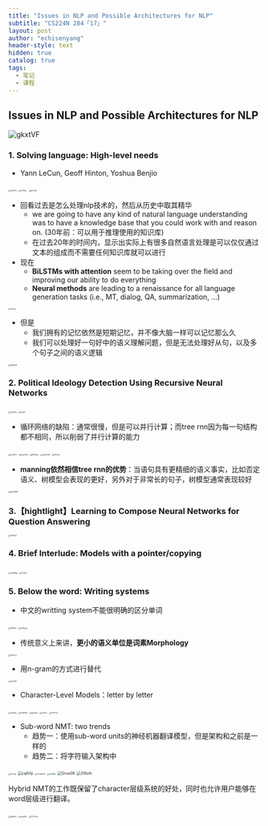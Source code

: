 ```yaml
---
title: "Issues in NLP and Possible Architectures for NLP"
subtitle: "CS224N 284「17」"
layout: post
author: "echisenyang"
header-style: text
hidden: true
catalog: true
tags:
  - 笔记
  - 课程
---
```




## Issues in NLP and Possible Architectures for NLP

![gkxtVF](https://gitee.com/echisenyang/GiteeForUpicUse/raw/master/uPic/gkxtVF.png)

### 1. Solving language: High-level needs

- Yann LeCun, Geoff Hinton, Yoshua Benjio

<img src="https://gitee.com/echisenyang/GiteeForUpicUse/raw/master/uPic/n9mf7J.png" alt="n9mf7J" style="zoom:25%;" />

<img src="https://gitee.com/echisenyang/GiteeForUpicUse/raw/master/uPic/Or7Dav.png" alt="Or7Dav" style="zoom:25%;" />

<img src="https://gitee.com/echisenyang/GiteeForUpicUse/raw/master/uPic/jhPzcW.png" alt="jhPzcW" style="zoom:25%;" />

- 回看过去是怎么处理nlp技术的，然后从历史中取其精华
  -  we are going to have any kind of natural language understanding was to have a knowledge base that you could work with and reason on. (30年前：可以用于推理使用的知识库)
  - 在过去20年的时间内，显示出实际上有很多自然语言处理是可以仅仅通过文本的组成而不需要任何知识库就可以进行
- 现在
  - **BiLSTMs with attention** seem to be taking over the field and improving our ability to do everything
  - **Neural methods** are leading to a renaissance for all language generation tasks (i.e., MT, dialog, QA, summarization, …)

<img src="https://gitee.com/echisenyang/GiteeForUpicUse/raw/master/uPic/nYuLyl.png" alt="nYuLyl" style="zoom:25%;" />

- 但是
  - 我们拥有的记忆依然是短期记忆，并不像大脑一样可以记忆那么久
  - 我们可以处理好一句好中的语义理解问题，但是无法处理好从句，以及多个句子之间的语义逻辑

<img src="https://gitee.com/echisenyang/GiteeForUpicUse/raw/master/uPic/NguXaX.png" alt="NguXaX" style="zoom:25%;" />

### 2. Political Ideology Detection Using Recursive Neural Networks

<img src="https://gitee.com/echisenyang/GiteeForUpicUse/raw/master/uPic/HyXAlg.png" alt="HyXAlg" style="zoom:25%;" />

<img src="https://gitee.com/echisenyang/GiteeForUpicUse/raw/master/uPic/I2uiEf.png" alt="I2uiEf" style="zoom:25%;" />

- 循环网络的缺陷：通常很慢，但是可以并行计算；而tree rnn因为每一句结构都不相同，所以削弱了并行计算的能力

<img src="https://gitee.com/echisenyang/GiteeForUpicUse/raw/master/uPic/ocTR23.png" alt="ocTR23" style="zoom:25%;" />

<img src="https://gitee.com/echisenyang/GiteeForUpicUse/raw/master/uPic/HaoHhN.png" alt="HaoHhN" style="zoom:25%;" />

<img src="https://gitee.com/echisenyang/GiteeForUpicUse/raw/master/uPic/MF0Dps.png" alt="MF0Dps" style="zoom:25%;" />

<img src="https://gitee.com/echisenyang/GiteeForUpicUse/raw/master/uPic/wd3YcM.png" alt="wd3YcM" style="zoom:25%;" />

<img src="https://gitee.com/echisenyang/GiteeForUpicUse/raw/master/uPic/VArCdr.png" alt="VArCdr" style="zoom:25%;" />

- **manning依然相信tree rnn的优势**：当语句具有更精细的语义事实，比如否定语义、树模型会表现的更好，另外对于非常长的句子，树模型通常表现较好

<img src="https://gitee.com/echisenyang/GiteeForUpicUse/raw/master/uPic/aEHyW8.png" alt="aEHyW8" style="zoom:25%;" />

### 3.【hightlight】Learning to Compose Neural Networks for Question Answering

<img src="https://gitee.com/echisenyang/GiteeForUpicUse/raw/master/uPic/J6m2jZ.png" alt="J6m2jZ" style="zoom:25%;" />

### 4. Brief Interlude: Models with a pointer/copying

<img src="https://gitee.com/echisenyang/GiteeForUpicUse/raw/master/uPic/nG1WNy.png" alt="nG1WNy" style="zoom:25%;" />

<img src="https://gitee.com/echisenyang/GiteeForUpicUse/raw/master/uPic/TrOlLV.png" alt="TrOlLV" style="zoom:25%;" />

### 5. Below the word: Writing systems

- 中文的writting system不能很明确的区分单词

<img src="https://gitee.com/echisenyang/GiteeForUpicUse/raw/master/uPic/fPRdYu.png" alt="fPRdYu" style="zoom:25%;" />

<img src="https://gitee.com/echisenyang/GiteeForUpicUse/raw/master/uPic/mHPquy.png" alt="mHPquy" style="zoom:25%;" />

- 传统意义上来讲，**更小的语义单位是词素Morphology** 

<img src="https://gitee.com/echisenyang/GiteeForUpicUse/raw/master/uPic/iHD7Cz.png" alt="iHD7Cz" style="zoom:25%;" />

- 用n-gram的方式进行替代

<img src="https://gitee.com/echisenyang/GiteeForUpicUse/raw/master/uPic/njPw4P.png" alt="njPw4P" style="zoom:25%;" />

- Character-Level Models：letter by letter

<img src="https://gitee.com/echisenyang/GiteeForUpicUse/raw/master/uPic/GOdtks.png" alt="GOdtks" style="zoom:25%;" />

<img src="https://gitee.com/echisenyang/GiteeForUpicUse/raw/master/uPic/KY6PRd.png" alt="KY6PRd" style="zoom:25%;" />

<img src="https://gitee.com/echisenyang/GiteeForUpicUse/raw/master/uPic/QgCBIs.png" alt="QgCBIs" style="zoom:25%;" />

<img src="https://gitee.com/echisenyang/GiteeForUpicUse/raw/master/uPic/krS12J.png" alt="krS12J" style="zoom:25%;" />

<img src="https://gitee.com/echisenyang/GiteeForUpicUse/raw/master/uPic/HdYTUv.png" alt="HdYTUv" style="zoom:25%;" />

- Sub-word NMT: two trends
  - 趋势一：使用sub-word units的神经机器翻译模型，但是架构和之前是一样的
  - 趋势二：将字符输入架构中

<img src="https://gitee.com/echisenyang/GiteeForUpicUse/raw/master/uPic/fvLr3g.png" alt="fvLr3g" style="zoom:25%;" />

<img src="https://gitee.com/echisenyang/GiteeForUpicUse/raw/master/uPic/cqAt1p.png" alt="cqAt1p" style="zoom: 50%;" />

<img src="https://gitee.com/echisenyang/GiteeForUpicUse/raw/master/uPic/OCwRkW.png" alt="OCwRkW" style="zoom:25%;" />

<img src="https://gitee.com/echisenyang/GiteeForUpicUse/raw/master/uPic/uSObKk.png" alt="uSObKk" style="zoom:25%;" />

<img src="https://gitee.com/echisenyang/GiteeForUpicUse/raw/master/uPic/Drxw0R.png" alt="Drxw0R" style="zoom: 50%;" />

<img src="https://gitee.com/echisenyang/GiteeForUpicUse/raw/master/uPic/Zt9zAt.png" alt="Zt9zAt" style="zoom: 50%;" />

Hybrid NMT的工作既保留了character层级系统的好处，同时也允许用户能够在word层级进行翻译。

<img src="https://gitee.com/echisenyang/GiteeForUpicUse/raw/master/uPic/eEg57o.png" alt="eEg57o" style="zoom:25%;" />

<img src="https://gitee.com/echisenyang/GiteeForUpicUse/raw/master/uPic/i0ypWy.png" alt="i0ypWy" style="zoom:25%;" />

<img src="https://gitee.com/echisenyang/GiteeForUpicUse/raw/master/uPic/CVTHwv.png" alt="CVTHwv" style="zoom:25%;" />

